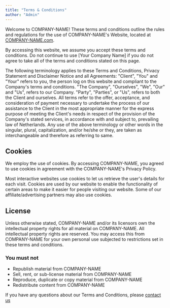 ```yaml
---
title: "Terms & Conditions"
author: "Admin"
---
```


Welcome to COMPANY-NAME! These terms and conditions outline the rules and regulations for the use of COMPANY-NAME's Website, located at [COMPANY-NAME.com](https://www.COMPANY-NAME.com).

By accessing this website, we assume you accept these terms and conditions. Do not continue to use [Your Company
Name] if you do not agree to take all of the terms and conditions stated on this page.

The following terminology applies to these Terms and Conditions, Privacy Statement and Disclaimer Notice and all Agreements: "Client", "You" and "Your" refers to you, the person log on this website and compliant to the Company's terms and conditions.
"The Company", "Ourselves", "We", "Our" and "Us", refers to our Company. "Party", "Parties", or "Us", refers to both the Client and ourselves. All terms refer to the offer, acceptance, and
consideration of payment necessary to undertake the process of our assistance to the Client in the most appropriate manner for the express purpose of meeting the Client's needs in respect of the provision of the
Company's stated services, in accordance with and subject to, prevailing law of Netherlands. Any use of the above terminology or other words in the singular, plural, capitalization, and/or he/she or they, are taken as
interchangeable and therefore as referring to same.

## Cookies

We employ the use of cookies. By accessing COMPANY-NAME, you agreed to use cookies in agreement with the COMPANY-NAME's Privacy Policy.

Most interactive websites use cookies to let us retrieve the user's details for each visit. Cookies are used by
our website to enable the functionality of certain areas to make it easier for people visiting our website. Some
of our affiliate/advertising partners may also use cookies.

## License

Unless otherwise stated, COMPANY-NAME and/or its licensors own the intellectual property rights for all material on COMPANY-NAME. All intellectual property rights are reserved.
You may access this from COMPANY-NAME for your own personal use subjected to restrictions set in these terms and conditions.

### You must not

- Republish material from COMPANY-NAME
- Sell, rent, or sub-license material from COMPANY-NAME
- Reproduce, duplicate or copy material from COMPANY-NAME
- Redistribute content from COMPANY-NAME

If you have any questions about our Terms and Conditions, please [contact us](/contact)
